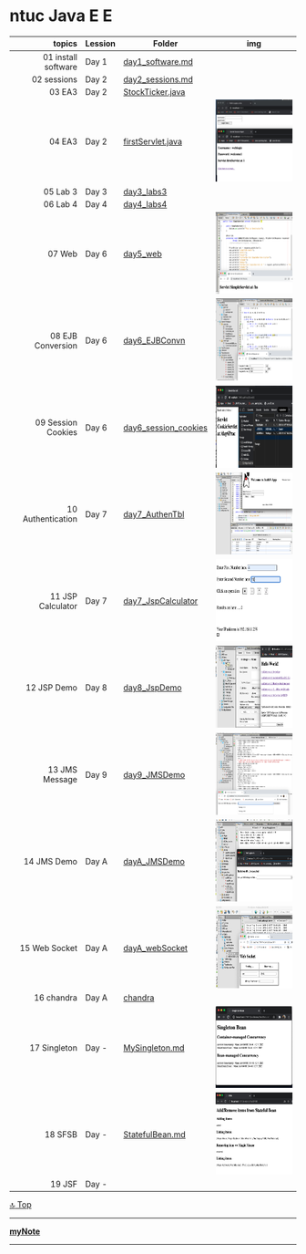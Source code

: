 ntuc Java E E
===
[top]: topOfThePage

| topics | Lession | Folder | img |
| ---: | --- | --- | --- |
|  01 install software | Day 1 | [ day1_software.md ]( /mDjavaEE/day1_software.md) |  |
|  02 sessions | Day 2 | [ day2_sessions.md ]( /mDjavaEE/day2_sessions.md) |  |
|  03 EA3 | Day 2 | [ StockTicker.java ](/mDjavaEE/EA3/EA1-EJB1/src/java/com/ubs/StockTicker.java) |  |
|  04 EA3 | Day 2 | [ firstServlet.java ](/mDjavaEE/EA3/EA1-WEB1/src/java/com/ubs/firstServlet.java) | <img src="img/210103_day2FirstServlet.png" alt="210103_day2FirstServlet.png" height="144"> |
|  05 Lab 3 | Day 3 | [ day3_labs3 ]( /mDjavaEE/day3_labs3) |  |
|  06 Lab 4 | Day 4 | [ day4_labs4 ]( /mDjavaEE/day4_labs4) |  |
|  07 Web | Day 6 | [ day5_web ]( /mDjavaEE/day5_web) | <img src="day5_web/helloServlet/img/210103day5SimpleServlet.png" alt="210103day5SimpleServlet.png" height="144"> |
|  08 EJB Conversion | Day 6 | [ day6_EJBConvn ]( /mDjavaEE/day6_EJBConvn) | <img src="day6_EJBConvn/210103day6_conv.png" alt="210103day6_conv.png" height="144"> |
|  09 Session Cookies | Day 6 | [ day6_session_cookies ]( /mDjavaEE/day6_session_cookies) | <img src="day6_session_cookies/201222_CoolieS.png" alt="201222_CoolieS.png" height="144"> |
|  10 Authentication  | Day 7 | [ day7_AuthenTbl ]( /mDjavaEE/day7_AuthenTbl) | <img src="day7_AuthenTbl/201222_AuthN.png" alt="201222_AuthN.png" height="144"> |
|  11 JSP Calculator | Day 7 | [ day7_JspCalculator ]( /mDjavaEE/day7_JspCalculator) | <img src="day7_JspCalculator/201222_calc.png" alt="201222_calc.png" height="144"> |
|  12 JSP Demo   | Day 8 | [ day8_JspDemo ]( /mDjavaEE/day8_JspDemo) | <img src="day8_JspDemo/img/201226JspDemo_home.png" alt="201226JspDemo_home.png" height="144"> |
|  13 JMS Message | Day 9 | [ day9_JMSDemo ]( /mDjavaEE/day9_JMSDemo) | <img src="day9_JMSDemo/images/201227JmsDemo_Console.png" alt="201227JmsDemo_Console.png" height="144"> |
|  14 JMS Demo   | Day A | [ dayA_JMSDemo ]( /mDjavaEE/dayA_JMSDemo) | <img src="dayA_JMSDemo/images/201228JmsDemoMsg.png" alt="201228JmsDemoMsg.png" height="144"> |
|  15 Web Socket | Day A | [ dayA_webSocket ]( /mDjavaEE/dayA_webSocket) | <img src="dayA_webSocket/img/201228wsDemo_WebSocket.png" alt="201228wsDemo_WebSocket.png" height="144"> |
|  16 chandra | Day A | [ chandra ]( /mDjavaEE/chandra) |  |
|  17 Singleton | Day - | [ MySingleton.md ]( /mDjavaEE/chandra/MySingleton.md) | <img src="/mDjavaEE/chandra/img/210104ChanSingleton.png" alt="210104ChanSingleton.png" height="144"> |
|  18 SFSB | Day - | [ StatefulBean.md ]( /mDjavaEE/chandra/StatefulBean.md) | <img src="/mDjavaEE/chandra/img/210104ChanSFSB.png" alt="210104ChanSingleton.png" height="144"> |
|  19 JSF | Day - | [  ]( /mDjavaEE/chandra) |  |

[:top: Top](#top)

---
[**myNote**](mynote.md)

---
